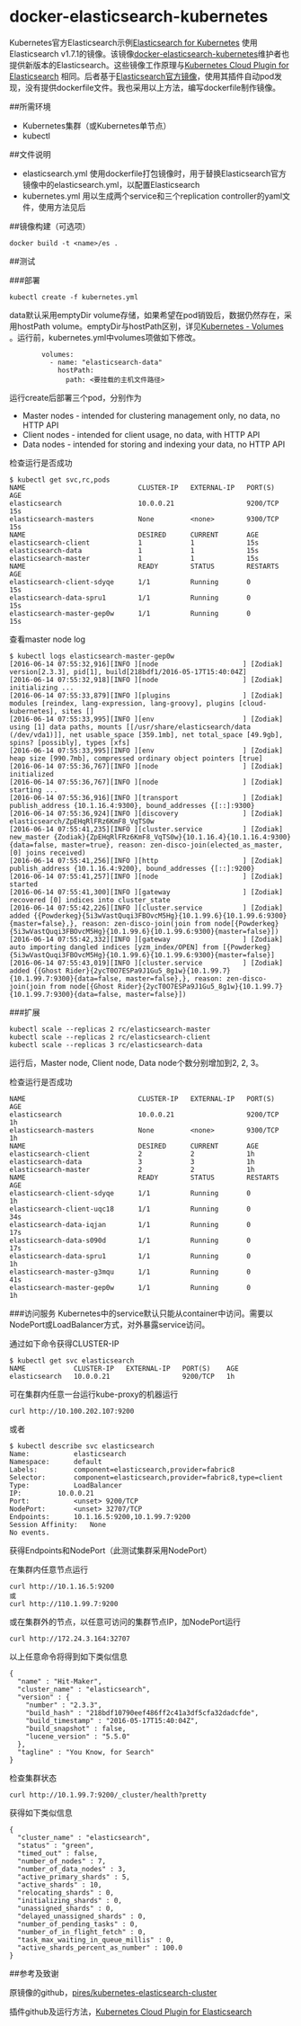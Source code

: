 # docker-elasticsearch-kubernetes
Kubernetes官方Elasticsearch示例[Elasticsearch for Kubernetes](https://github.com/kubernetes/kubernetes/tree/release-1.2/examples/elasticsearch) 使用Elasticsearch v1.7.1的镜像。该镜像[docker-elasticsearch-kubernetes](https://github.com/pires/docker-elasticsearch-kubernetes)维护者也提供新版本的Elasticsearch。这些镜像工作原理与[Kubernetes Cloud Plugin for Elasticsearch](https://github.com/fabric8io/elasticsearch-cloud-kubernetes) 相同。后者基于[Elasticsearch官方镜像](https://github.com/docker-library/elasticsearch)，使用其插件自动pod发现，没有提供dockerfile文件。我也采用以上方法，编写dockerfile制作镜像。

##所需环境

* Kubernetes集群（或Kubernetes单节点）
* kubectl

##文件说明

* elasticsearch.yml 使用dockerfile打包镜像时，用于替换Elasticsearch官方镜像中的elasticsearch.yml，以配置Elasticsearch
* kubernetes.yml 用以生成两个service和三个replication controller的yaml文件，使用方法见后

##镜像构建（可选项）

```
docker build -t <name>/es .
```


##测试

###部署

```
kubectl create -f kubernetes.yml
```

data默认采用emptyDir volume存储，如果希望在pod销毁后，数据仍然存在，采用hostPath volume。emptyDir与hostPath区别，详见[Kubernetes - Volumes
](http://kubernetes.io/docs/user-guide/volumes/)。运行前，kubernetes.yml中volumes项做如下修改。

```
        volumes:
          - name: "elasticsearch-data"
            hostPath:
              path: <要挂载的主机文件路径>
```

运行create后部署三个pod，分别作为
* Master nodes - intended for clustering management only, no data, no HTTP API
* Client nodes - intended for client usage, no data, with HTTP API
* Data nodes - intended for storing and indexing your data, no HTTP API

检查运行是否成功

```
$ kubectl get svc,rc,pods
NAME                            CLUSTER-IP   EXTERNAL-IP   PORT(S)                                                 AGE
elasticsearch                   10.0.0.21                  9200/TCP                                                15s
elasticsearch-masters           None         <none>        9300/TCP                                                15s
NAME                            DESIRED      CURRENT       AGE
elasticsearch-client            1            1             15s
elasticsearch-data              1            1             15s
elasticsearch-master            1            1             15s
NAME                            READY        STATUS        RESTARTS   AGE
elasticsearch-client-sdyqe      1/1          Running       0          15s
elasticsearch-data-spru1        1/1          Running       0          15s
elasticsearch-master-gep0w      1/1          Running       0          15s
```

查看master node log

```
$ kubectl logs elasticsearch-master-gep0w
[2016-06-14 07:55:32,916][INFO ][node                     ] [Zodiak] version[2.3.3], pid[1], build[218bdf1/2016-05-17T15:40:04Z]
[2016-06-14 07:55:32,918][INFO ][node                     ] [Zodiak] initializing ...
[2016-06-14 07:55:33,879][INFO ][plugins                  ] [Zodiak] modules [reindex, lang-expression, lang-groovy], plugins [cloud-kubernetes], sites []
[2016-06-14 07:55:33,995][INFO ][env                      ] [Zodiak] using [1] data paths, mounts [[/usr/share/elasticsearch/data (/dev/vda1)]], net usable_space [359.1mb], net total_space [49.9gb], spins? [possibly], types [xfs]
[2016-06-14 07:55:33,995][INFO ][env                      ] [Zodiak] heap size [990.7mb], compressed ordinary object pointers [true]
[2016-06-14 07:55:36,767][INFO ][node                     ] [Zodiak] initialized
[2016-06-14 07:55:36,767][INFO ][node                     ] [Zodiak] starting ...
[2016-06-14 07:55:36,916][INFO ][transport                ] [Zodiak] publish_address {10.1.16.4:9300}, bound_addresses {[::]:9300}
[2016-06-14 07:55:36,924][INFO ][discovery                ] [Zodiak] elasticsearch/ZpEHqRlFRz6KmF8_VqTS0w
[2016-06-14 07:55:41,235][INFO ][cluster.service          ] [Zodiak] new_master {Zodiak}{ZpEHqRlFRz6KmF8_VqTS0w}{10.1.16.4}{10.1.16.4:9300}{data=false, master=true}, reason: zen-disco-join(elected_as_master, [0] joins received)
[2016-06-14 07:55:41,256][INFO ][http                     ] [Zodiak] publish_address {10.1.16.4:9200}, bound_addresses {[::]:9200}
[2016-06-14 07:55:41,257][INFO ][node                     ] [Zodiak] started
[2016-06-14 07:55:41,300][INFO ][gateway                  ] [Zodiak] recovered [0] indices into cluster_state
[2016-06-14 07:55:42,226][INFO ][cluster.service          ] [Zodiak] added {{Powderkeg}{5i3wVastQuqi3FBOvcM5Hg}{10.1.99.6}{10.1.99.6:9300}{master=false},}, reason: zen-disco-join(join from node[{Powderkeg}{5i3wVastQuqi3FBOvcM5Hg}{10.1.99.6}{10.1.99.6:9300}{master=false}])
[2016-06-14 07:55:42,332][INFO ][gateway                  ] [Zodiak] auto importing dangled indices [yzm_index/OPEN] from [{Powderkeg}{5i3wVastQuqi3FBOvcM5Hg}{10.1.99.6}{10.1.99.6:9300}{master=false}]
[2016-06-14 07:55:43,019][INFO ][cluster.service          ] [Zodiak] added {{Ghost Rider}{2ycT0O7ESPa9J1Gu5_8g1w}{10.1.99.7}{10.1.99.7:9300}{data=false, master=false},}, reason: zen-disco-join(join from node[{Ghost Rider}{2ycT0O7ESPa9J1Gu5_8g1w}{10.1.99.7}{10.1.99.7:9300}{data=false, master=false}])

```

###扩展

```
kubectl scale --replicas 2 rc/elasticsearch-master
kubectl scale --replicas 2 rc/elasticsearch-client
kubectl scale --replicas 3 rc/elasticsearch-data
```

运行后，Master node, Client node, Data node个数分别增加到2, 2, 3。

检查运行是否成功

```
NAME                            CLUSTER-IP   EXTERNAL-IP   PORT(S)                                                 AGE
elasticsearch                   10.0.0.21                  9200/TCP                                                1h
elasticsearch-masters           None         <none>        9300/TCP                                                1h
NAME                            DESIRED      CURRENT       AGE
elasticsearch-client            2            2             1h
elasticsearch-data              3            3             1h
elasticsearch-master            2            2             1h
NAME                            READY        STATUS        RESTARTS   AGE
elasticsearch-client-sdyqe      1/1          Running       0          1h
elasticsearch-client-uqc18      1/1          Running       0          34s
elasticsearch-data-iqjan        1/1          Running       0          17s
elasticsearch-data-s090d        1/1          Running       0          17s
elasticsearch-data-spru1        1/1          Running       0          1h
elasticsearch-master-g3mqu      1/1          Running       0          41s
elasticsearch-master-gep0w      1/1          Running       0          1h
```

###访问服务
Kubernetes中的service默认只能从container中访问。需要以NodePort或LoadBalancer方式，对外暴露service访问。

通过如下命令获得CLUSTER-IP

```
$ kubectl get svc elasticsearch
NAME            CLUSTER-IP   EXTERNAL-IP   PORT(S)    AGE
elasticsearch   10.0.0.21                  9200/TCP   1h
```

可在集群内任意一台运行kube-proxy的机器运行

```
curl http://10.100.202.107:9200
```

或者

```
$ kubectl describe svc elasticsearch
Name:			elasticsearch
Namespace:		default
Labels:			component=elasticsearch,provider=fabric8
Selector:		component=elasticsearch,provider=fabric8,type=client
Type:			LoadBalancer
IP:			10.0.0.21
Port:			<unset>	9200/TCP
NodePort:		<unset>	32707/TCP
Endpoints:		10.1.16.5:9200,10.1.99.7:9200
Session Affinity:	None
No events.
```

获得Endpoints和NodePort（此测试集群采用NodePort）

在集群内任意节点运行

```
curl http://10.1.16.5:9200
或
curl http://110.1.99.7:9200
```

或在集群外的节点，以任意可访问的集群节点IP，加NodePort运行

```
curl http://172.24.3.164:32707
```

以上任意命令将得到如下类似信息

```
{
  "name" : "Hit-Maker",
  "cluster_name" : "elasticsearch",
  "version" : {
    "number" : "2.3.3",
    "build_hash" : "218bdf10790eef486ff2c41a3df5cfa32dadcfde",
    "build_timestamp" : "2016-05-17T15:40:04Z",
    "build_snapshot" : false,
    "lucene_version" : "5.5.0"
  },
  "tagline" : "You Know, for Search"
}
```


检查集群状态

```
curl http://10.1.99.7:9200/_cluster/health?pretty
```

获得如下类似信息

```
{
  "cluster_name" : "elasticsearch",
  "status" : "green",
  "timed_out" : false,
  "number_of_nodes" : 7,
  "number_of_data_nodes" : 3,
  "active_primary_shards" : 5,
  "active_shards" : 10,
  "relocating_shards" : 0,
  "initializing_shards" : 0,
  "unassigned_shards" : 0,
  "delayed_unassigned_shards" : 0,
  "number_of_pending_tasks" : 0,
  "number_of_in_flight_fetch" : 0,
  "task_max_waiting_in_queue_millis" : 0,
  "active_shards_percent_as_number" : 100.0
}
```

##参考及致谢

原镜像的github，[pires/kubernetes-elasticsearch-cluster](https://github.com/pires/kubernetes-elasticsearch-cluster)

插件github及运行方法，[Kubernetes Cloud Plugin for Elasticsearch](https://github.com/fabric8io/elasticsearch-cloud-kubernetes)
